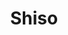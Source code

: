 ---
layout: place
title: "Shiso"
permalink: /new-york/new-york/shiso.html
stateAbbr: NY
stateName: New York
cityName: New York
seo:
  name: "Shiso"
  type: Restaurant
  links: null
description: "Shiso serves delicious sushi in New York, New York. Try fresh Japanese dishes for a great dining experience. Available for, and dinner."
place_id: ChIJf34uKvxZwokREkMqa6NpYTE
photos:
  - name: >-
      places/ChIJf34uKvxZwokREkMqa6NpYTE/photos/AeeoHcJIjochyuoh126YWeVYYKlCEjp5uXjAe7mG9xAodwnsrgW49pcgOrxOtZjivL4TZqjl7i-45zq4it01ZTxXQdUgzvsPOIrsqaYV4MXVHRpnyH8sL5HGOUzCgMV2lUt4Q7_DvHjWD3R3UedAzt81w1_WMMys18FzYHiiJc09-YjPNU87Vm7sZKyUZD3QfU8lnH-dkus1eox_nnpVZkor68ZG1Oqr-81lUS01rReXbhjawybgRZAS0XTRwqpK0e5WyRwttOKueVLSVKxPdwAzs9moV8QsD36zL-og7I6eXNcbhw
    widthPx: 945
    heightPx: 630
    authorAttributions:
      - displayName: Shiso
        uri: https://maps.google.com/maps/contrib/108208828130334526134
        photoUri: >-
          https://lh3.googleusercontent.com/a/ACg8ocLDKStqRizJqNPswgHeYISeAA5byvYMqowlyYHCCOjO8Wws0w=s100-p-k-no-mo
    flagContentUri: >-
      https://www.google.com/local/imagery/report/?cb_client=maps_api_places.places_api&image_key=!1e10!2sAF1QipP_OZ0Ppt47PYQNu1OL-OnZWQGA1GP67tS5RVW3&hl=en-US
    googleMapsUri: >-
      https://www.google.com/maps/place//data=!3m4!1e2!3m2!1sAF1QipP_OZ0Ppt47PYQNu1OL-OnZWQGA1GP67tS5RVW3!2e10!4m2!3m1!1s0x89c259fc2a2e7e7f:0x316169a36b2a4312
  - name: >-
      places/ChIJf34uKvxZwokREkMqa6NpYTE/photos/AeeoHcICOEQgPDSPRX3L6ZHsXITsegTsOkVFStfHR9v4sy91oOYjCKOzgLeeor6uUijUprUhNlrxlm7OPp6MvYXNND_X2pDp2X9jE9-I3JkkLdZa4morM2fZkk4OUIC7l50PhXapBl21Z0JxawfbPfwgfdBGBb_-VT3qv1JrXMzKibr78gdEOsK92fGWq0Xa8LrkfCjy8LXED1fKecCkYGHhFGyKucvkvxVnoOcYKdUtR6ZWAduvtXavnHNWPsHCFCGrU9osB9OYSrFw33yCvIh18FgO1NAE2eDFeXGESEB2pMX4rBoLX_i8EQZ0Gas9kKTQCdbvdXyA8w9ot6jSt0K8twZJCYlBdH67pUPmvTg2nIhc6SRAIPWxhZpK5KGhd7hiSOp5ArVciuwJd8JugyHqMl0SNTCwqLiij2UhoKTa_0hgTII
    widthPx: 3024
    heightPx: 4032
    authorAttributions:
      - displayName: Joshak241
        uri: https://maps.google.com/maps/contrib/100300242331355594995
        photoUri: >-
          https://lh3.googleusercontent.com/a-/ALV-UjW6neWrJtMUvaDlIn3ajWcswz5TZva7C0pEh0MsmGQiDbKnmrY=s100-p-k-no-mo
    flagContentUri: >-
      https://www.google.com/local/imagery/report/?cb_client=maps_api_places.places_api&image_key=!1e10!2sCIHM0ogKEICAgIDbpvar-AE&hl=en-US
    googleMapsUri: >-
      https://www.google.com/maps/place//data=!3m4!1e2!3m2!1sCIHM0ogKEICAgIDbpvar-AE!2e10!4m2!3m1!1s0x89c259fc2a2e7e7f:0x316169a36b2a4312
  - name: >-
      places/ChIJf34uKvxZwokREkMqa6NpYTE/photos/AeeoHcJ1Vg30jkip6kWe1lI8QRE2KAakfSkVK27ZoVqAEIqNgvifLQBxXxEt0UGPtJuJonMBdYsTI3xGx8_1WVm5EqjZhxIljJlWOTC-rL_5Uwil0Q4AO64U12OPbVJKf78BejRhsHeryV9qQ1ZksOK2SW4l0CgGmTW6lDZCUxBXTQzOZ9UUcTu9927KZzpah9ESb2xhPFwuF70MRUM7NjCAMruezMNLj_HsSqDgBpfoSfUEFWj9BjKbuc0My4bS4rZTc8MhM6pwBcCSaIWunvT0WBEIDSoCtt4955uJbVy2CnpLoDHC1iYGJi2QI4B2qgJ2Co9WQKKj2CnXm8iHbXVLJWRb1IXSrFJoB0oO7P0YmMZE5i1cLUXLrYVara03HW1-DlUMn15tp0saJB_m_rh8Z5YTuT8aevcUQgiHm6eVmTbi
    widthPx: 3600
    heightPx: 4800
    authorAttributions:
      - displayName: Shanaz Pasha
        uri: https://maps.google.com/maps/contrib/109407189728359457489
        photoUri: >-
          https://lh3.googleusercontent.com/a-/ALV-UjWEtCdQ0vk1ewraWkAmL23Eui9SklEPE3m44l24qT7ZDyK-yVvB=s100-p-k-no-mo
    flagContentUri: >-
      https://www.google.com/local/imagery/report/?cb_client=maps_api_places.places_api&image_key=!1e10!2sCIHM0ogKEICAgIDz9OHglAE&hl=en-US
    googleMapsUri: >-
      https://www.google.com/maps/place//data=!3m4!1e2!3m2!1sCIHM0ogKEICAgIDz9OHglAE!2e10!4m2!3m1!1s0x89c259fc2a2e7e7f:0x316169a36b2a4312
  - name: >-
      places/ChIJf34uKvxZwokREkMqa6NpYTE/photos/AeeoHcJkr0jBxtQs3SpTnWpKf3Ex9csxXXQA8j0yzrmfndXbSZqtqTsCJ8CLW--21U5GZelsFUn0qPx_2HDAIre3h08jnUJ9vq5N27l_vrDeYe4nMqNO2b_KpCEUCj7Mo5Hd5CPLz2OZJHLzqem2vW-jHboGZvZGxEHZGCftYp4gHBz_Bntg3H5bUGlEuTCJMtRaQYxYmcZn8RbL4Bly8--Xtp_RZ9BOxQwEklL4-yprcuHD0EMRXVvIoTxgW2HLiY5V5QugfgaiCFTUPsU4AgSYxjq01pVapdxD_CTpyalX-qZ2zQLwnD87qQHNOYxRelJxLP6hGZb1UR7JOaynklcavynxtxcg4B-HzgjKjc15SyFwIvWps0ZNckfzD1Fqa1wp9KIg6agOM3Oi3uRcAa4Yvf1-83O6Z5vhUnPg7W7p5jKNig
    widthPx: 3024
    heightPx: 4032
    authorAttributions:
      - displayName: Shih-chi Chen (Alen)
        uri: https://maps.google.com/maps/contrib/109302935570778502908
        photoUri: >-
          https://lh3.googleusercontent.com/a-/ALV-UjX1rFVfJwV87w-S6uehjVwLTgI62PwMFl8j0eL-bCNoxnkOJrw=s100-p-k-no-mo
    flagContentUri: >-
      https://www.google.com/local/imagery/report/?cb_client=maps_api_places.places_api&image_key=!1e10!2sCIHM0ogKEICAgICTnYy9ZA&hl=en-US
    googleMapsUri: >-
      https://www.google.com/maps/place//data=!3m4!1e2!3m2!1sCIHM0ogKEICAgICTnYy9ZA!2e10!4m2!3m1!1s0x89c259fc2a2e7e7f:0x316169a36b2a4312
  - name: >-
      places/ChIJf34uKvxZwokREkMqa6NpYTE/photos/AeeoHcIOCPheN6bx6ZYPLom1JBbOS2PEvKFm_NZ3xJQgyWwhd7i4ps2-whfOWzE0oTupBG8T4lR5Uk7FXsjjAMetxNIn0Bp83hVLIcFtwNvj19Tf-42vS9p-M_A5knhP2_eqDG6WXw6TJCsstDGtGexVod_JSKTVnPhOwXnawgG07YEfH895iG4VL7W9Q5u-ecz-2WXENntGfE3ANfKtHCOoBPpXvFZoeHqAZid-g5kGP3xXniCfcCX1fbZP95l2wbiY9SAWSRI9BpvK6NI86sGjJpmfjOZ2vED-Tqr3NdhV9XEeuw
    widthPx: 4800
    heightPx: 3201
    authorAttributions:
      - displayName: Shiso
        uri: https://maps.google.com/maps/contrib/108208828130334526134
        photoUri: >-
          https://lh3.googleusercontent.com/a/ACg8ocLDKStqRizJqNPswgHeYISeAA5byvYMqowlyYHCCOjO8Wws0w=s100-p-k-no-mo
    flagContentUri: >-
      https://www.google.com/local/imagery/report/?cb_client=maps_api_places.places_api&image_key=!1e10!2sAF1QipM7_KP8Ibj2Vq6LesfuqKhKAv14hSCPIoVIYgzj&hl=en-US
    googleMapsUri: >-
      https://www.google.com/maps/place//data=!3m4!1e2!3m2!1sAF1QipM7_KP8Ibj2Vq6LesfuqKhKAv14hSCPIoVIYgzj!2e10!4m2!3m1!1s0x89c259fc2a2e7e7f:0x316169a36b2a4312
  - name: >-
      places/ChIJf34uKvxZwokREkMqa6NpYTE/photos/AeeoHcLFk3Z_jSP26RduGm3qwZahBunHCjU9c3vJvfhHLT5u4Xmu8CrLjYAiaihOkbusx2mJnDngg4BibPqV78K1l4GLAvV_69TiKYaIO6G-7GDjX9nwVnMINI0-JlCuARYVcairaBKpqXkynqf01PV9j2oP8gqqcnJxD8URVY1MGRv8hxVo6HgzgX81JMqUSsy9bbuL2w39kqtYYfcOiRqc3_fZ2l3dOZ4jKovN80jgbLRrzZ-LFnamYfW5TRmKNp38kdALn_6OFuXHSlbghTmPLczpMQf7Xkkoo4JDgyjIaC-DPA
    widthPx: 600
    heightPx: 600
    authorAttributions:
      - displayName: Shiso
        uri: https://maps.google.com/maps/contrib/108208828130334526134
        photoUri: >-
          https://lh3.googleusercontent.com/a/ACg8ocLDKStqRizJqNPswgHeYISeAA5byvYMqowlyYHCCOjO8Wws0w=s100-p-k-no-mo
    flagContentUri: >-
      https://www.google.com/local/imagery/report/?cb_client=maps_api_places.places_api&image_key=!1e10!2sAF1QipN33q4Jr-OIirJGKG_WDHJqYjuKYS_yfni2aShU&hl=en-US
    googleMapsUri: >-
      https://www.google.com/maps/place//data=!3m4!1e2!3m2!1sAF1QipN33q4Jr-OIirJGKG_WDHJqYjuKYS_yfni2aShU!2e10!4m2!3m1!1s0x89c259fc2a2e7e7f:0x316169a36b2a4312
  - name: >-
      places/ChIJf34uKvxZwokREkMqa6NpYTE/photos/AeeoHcKXhBP_Q-dkkmXmOFkyA2D0hSYOGsTt9NewWZXiCECaNVuS5y3uspgZ6cql1RGVAP89k-MwbhFP17FP762eF10l84Oy9rOWQiwaJcBsWniSDTbr02oKshpjL0iM_lZEyJgyc03DbvB1t_lDt8vY_3W9dtvsdjvc96Y-tjOlfFEjWC9sk5a3CVaXgnROHrgHOG0sOca9klPCWQEQA3m2xIXnbc2PDr8F1Qn3KN7lrDMh4L1VoixFBuHEFjFXPv_OkGaPwYR4LoT6laQKc8v3wXt0db-QXdLfAAp4Cd5AYlPsfA
    widthPx: 3500
    heightPx: 4800
    authorAttributions:
      - displayName: Shiso
        uri: https://maps.google.com/maps/contrib/108208828130334526134
        photoUri: >-
          https://lh3.googleusercontent.com/a/ACg8ocLDKStqRizJqNPswgHeYISeAA5byvYMqowlyYHCCOjO8Wws0w=s100-p-k-no-mo
    flagContentUri: >-
      https://www.google.com/local/imagery/report/?cb_client=maps_api_places.places_api&image_key=!1e10!2sAF1QipOK3BbYGn3ZE0_iuIi3oq7b3dBAHW_6-D1mbH_o&hl=en-US
    googleMapsUri: >-
      https://www.google.com/maps/place//data=!3m4!1e2!3m2!1sAF1QipOK3BbYGn3ZE0_iuIi3oq7b3dBAHW_6-D1mbH_o!2e10!4m2!3m1!1s0x89c259fc2a2e7e7f:0x316169a36b2a4312
  - name: >-
      places/ChIJf34uKvxZwokREkMqa6NpYTE/photos/AeeoHcLlLaIDP80g303wy26dhskCHrpGY7y_cZMhp5DSIbL8oY8easbzoJjaOg-61ZTwHZbBk-FJVCFBkxqty0jEW742gLG-QxZEmCYZDhL3CClTo1oHSSNz2dWjaBXGzBfPAa-WiIQMjmjMPdnVbpUN4BoaOj-VMOHemlrYVjVGC5KfA1JaAOon4Xvm7uAoGIG_HWqxUt9n_X1dcHLsvx4OptIjihakRoHsY2HifOHSqP9ykfBB1GehzfXanY3nAuJeZrGnOeCBRaihxLYKlFkXOpaYgRypnl5Rhki2BIg0_Mlk4A
    widthPx: 4800
    heightPx: 3201
    authorAttributions:
      - displayName: Shiso
        uri: https://maps.google.com/maps/contrib/108208828130334526134
        photoUri: >-
          https://lh3.googleusercontent.com/a/ACg8ocLDKStqRizJqNPswgHeYISeAA5byvYMqowlyYHCCOjO8Wws0w=s100-p-k-no-mo
    flagContentUri: >-
      https://www.google.com/local/imagery/report/?cb_client=maps_api_places.places_api&image_key=!1e10!2sAF1QipPdrMYVZTnMWh3TukyWSvOYxjLmVbJQHyZ-PPZU&hl=en-US
    googleMapsUri: >-
      https://www.google.com/maps/place//data=!3m4!1e2!3m2!1sAF1QipPdrMYVZTnMWh3TukyWSvOYxjLmVbJQHyZ-PPZU!2e10!4m2!3m1!1s0x89c259fc2a2e7e7f:0x316169a36b2a4312
  - name: >-
      places/ChIJf34uKvxZwokREkMqa6NpYTE/photos/AeeoHcIrmBFytNziDWp28Je_xosA3Qc8onkEFo9GfG0Xv3bay2rxjg0Qkw4KkrazSEg__4E1FbrCF-IyhfRgsVj7-lbyv6dlNpOu3o1TxiPKxgCtGItaDuTA9A5Oyh39pDmtwfb_dm5rtl4RfDkfWb34ethm3EityG75Spf8ZOm1o64l0gZG1T7cFy-qAEMdy6EbhoCpppr64iWXjWKxiV7wwnX79Mf_4-CK1bSComdzjmPPLCMZjgWUpStKmjyhjJhTlkMDwYdeumdoTIKII_MJvWFXP5ktCJQdC51KtYMxuXwlaQ
    widthPx: 4800
    heightPx: 3201
    authorAttributions:
      - displayName: Shiso
        uri: https://maps.google.com/maps/contrib/108208828130334526134
        photoUri: >-
          https://lh3.googleusercontent.com/a/ACg8ocLDKStqRizJqNPswgHeYISeAA5byvYMqowlyYHCCOjO8Wws0w=s100-p-k-no-mo
    flagContentUri: >-
      https://www.google.com/local/imagery/report/?cb_client=maps_api_places.places_api&image_key=!1e10!2sAF1QipPeug_0s8NLRTtvvxXKUNfYipZwUwl0IeVlBeaq&hl=en-US
    googleMapsUri: >-
      https://www.google.com/maps/place//data=!3m4!1e2!3m2!1sAF1QipPeug_0s8NLRTtvvxXKUNfYipZwUwl0IeVlBeaq!2e10!4m2!3m1!1s0x89c259fc2a2e7e7f:0x316169a36b2a4312
  - name: >-
      places/ChIJf34uKvxZwokREkMqa6NpYTE/photos/AeeoHcJRIEUm5gckoWRZHYd0C5xYyP7KvY6ANpv2F3dLOTNMRIZ5a2mPGGsmMuDbV9iq_DPqyhMq9WsRJ_bjETp_bBpuWcZdauqVgZzb7GpVFV7LtAuLc1YpKLi32UCkyOQFvtGB4lkb1NNGTJVejMn2HFsE1uTCDsL1zSmZCx3Uz1bT3hFjAYzwUA0b6PRe0jsxIJbnONi0CZJuF719hx40zOV7KcFKZnMSzXxh0Ivd8iphxEXsstw8zI7VdFJRDdItYHrpzz8KVjJ4ZcUoYDoY4FjXOxB_Dc7tgC-trwLHVNmgG95esgANiUNHVCTvC-MkCBEfnSyWMfIinweBUJ3yR19tfLvKfVd1IjcZazashOAhpYU-fkhEdFYQT9ERoBi71JFj3YI2iHGTHgF-9VUD5DkNjxLCLOamhJJ4eHr8uBa35g
    widthPx: 4080
    heightPx: 3072
    authorAttributions:
      - displayName: Roger Landry
        uri: https://maps.google.com/maps/contrib/116349609291995076575
        photoUri: >-
          https://lh3.googleusercontent.com/a-/ALV-UjVA6r9mD2bWAs0DKGXrOV-XdCTufgy0NEXyamXf9JxXqBIa29I=s100-p-k-no-mo
    flagContentUri: >-
      https://www.google.com/local/imagery/report/?cb_client=maps_api_places.places_api&image_key=!1e10!2sCIHM0ogKEICAgIDZ7KjwLw&hl=en-US
    googleMapsUri: >-
      https://www.google.com/maps/place//data=!3m4!1e2!3m2!1sCIHM0ogKEICAgIDZ7KjwLw!2e10!4m2!3m1!1s0x89c259fc2a2e7e7f:0x316169a36b2a4312
address: 214 E 9th St, New York, NY 10003, USA
street: 214 E 9th St
city: New York
state: NY
zip: '10003'
country: USA
neighborhood: null
latitude: '40.729595'
longitude: '-73.988673'
accessibility_options:
  wheelchairAccessibleParking: false
business_status: OPERATIONAL
name: Shiso
google_maps_links:
  directionsUri: >-
    https://www.google.com/maps/dir//''/data=!4m7!4m6!1m1!4e2!1m2!1m1!1s0x89c259fc2a2e7e7f:0x316169a36b2a4312!3e0
  placeUri: https://maps.google.com/?cid=3558241331197920018
  writeAReviewUri: >-
    https://www.google.com/maps/place//data=!4m3!3m2!1s0x89c259fc2a2e7e7f:0x316169a36b2a4312!12e1
  reviewsUri: >-
    https://www.google.com/maps/place//data=!4m4!3m3!1s0x89c259fc2a2e7e7f:0x316169a36b2a4312!9m1!1b1
  photosUri: >-
    https://www.google.com/maps/place//data=!4m3!3m2!1s0x89c259fc2a2e7e7f:0x316169a36b2a4312!10e5
primary_type: Fine Dining Restaurant
opening_hours:
  regular: null
  current: null
secondary_opening_hours:
  regular:
    weekdayDescriptions: null
    type: null
  current:
    weekdayDescriptions: null
    type: null
phone: (856) 304-6681
price_level: null
price_range: $50 &ndash; $100
rating: '4.6'
rating_count: 428
website: null
reviews:
  - name: >-
      places/ChIJf34uKvxZwokREkMqa6NpYTE/reviews/ChZDSUhNMG9nS0VJQ0FnSURibGEzWkRnEAE
    relativePublishTimeDescription: 8 months ago
    rating: 5
    text:
      text: >-
        Thought the Massey deal was really good for dinner around $68 for 15
        courses. The chef was fast and kind, the sushi was quality and tasted
        really good. Really enjoyed this experience. Thought aesthetically it
        was a bit dark, we ended up being downstairs, but overall thought it was
        a good experience. Left feeling satisfied, but not overtly stuffed.
      languageCode: en
    originalText:
      text: >-
        Thought the Massey deal was really good for dinner around $68 for 15
        courses. The chef was fast and kind, the sushi was quality and tasted
        really good. Really enjoyed this experience. Thought aesthetically it
        was a bit dark, we ended up being downstairs, but overall thought it was
        a good experience. Left feeling satisfied, but not overtly stuffed.
      languageCode: en
    authorAttribution:
      displayName: Mia-Fei Lapointe
      uri: https://www.google.com/maps/contrib/102018455912532757823/reviews
      photoUri: >-
        https://lh3.googleusercontent.com/a-/ALV-UjV2XAFTorGKL5s9v8UONcVVgDV3N0NzN-pwTc32nd42Tgqrcwpo=s128-c0x00000000-cc-rp-mo-ba4
    publishTime: '2024-08-07T18:17:48.581950Z'
    flagContentUri: >-
      https://www.google.com/local/review/rap/report?postId=ChZDSUhNMG9nS0VJQ0FnSURibGEzWkRnEAE&d=17924085&t=1
    googleMapsUri: >-
      https://www.google.com/maps/reviews/data=!4m6!14m5!1m4!2m3!1sChZDSUhNMG9nS0VJQ0FnSURibGEzWkRnEAE!2m1!1s0x89c259fc2a2e7e7f:0x316169a36b2a4312
  - name: >-
      places/ChIJf34uKvxZwokREkMqa6NpYTE/reviews/ChdDSUhNMG9nS0VJQ0FnSUM3dnFtb3ZBRRAB
    relativePublishTimeDescription: a month ago
    rating: 1
    text:
      text: >-
        Unfortunately, it looks better than it tastes! Please do not come here
        for the omakase!! Fish was placed on PIPING hot rice and the rice was
        not seasoned. Zero flavor!! Fish tasted so warm and unappetizing.


        Our sushi chef torched every single piece of fish. Even the Toro was
        torched until it was fully cooked. I had never had Toro cooked well done
        and it lacked all the flavor you look for in Toro. We actually had to
        ask the server why every single piece was torched and their response was
        that it just depends on the chef.


        There are so many other affordable omakase options in nyc.
      languageCode: en
    originalText:
      text: >-
        Unfortunately, it looks better than it tastes! Please do not come here
        for the omakase!! Fish was placed on PIPING hot rice and the rice was
        not seasoned. Zero flavor!! Fish tasted so warm and unappetizing.


        Our sushi chef torched every single piece of fish. Even the Toro was
        torched until it was fully cooked. I had never had Toro cooked well done
        and it lacked all the flavor you look for in Toro. We actually had to
        ask the server why every single piece was torched and their response was
        that it just depends on the chef.


        There are so many other affordable omakase options in nyc.
      languageCode: en
    authorAttribution:
      displayName: Maggie
      uri: https://www.google.com/maps/contrib/111102094752530073088/reviews
      photoUri: >-
        https://lh3.googleusercontent.com/a/ACg8ocJhz_cWfSrUPWK2ygQQKkuovzXaQYIdc2DqGc7dF9iwadL36w=s128-c0x00000000-cc-rp-mo-ba4
    publishTime: '2025-02-22T20:23:59.667815Z'
    flagContentUri: >-
      https://www.google.com/local/review/rap/report?postId=ChdDSUhNMG9nS0VJQ0FnSUM3dnFtb3ZBRRAB&d=17924085&t=1
    googleMapsUri: >-
      https://www.google.com/maps/reviews/data=!4m6!14m5!1m4!2m3!1sChdDSUhNMG9nS0VJQ0FnSUM3dnFtb3ZBRRAB!2m1!1s0x89c259fc2a2e7e7f:0x316169a36b2a4312
  - name: >-
      places/ChIJf34uKvxZwokREkMqa6NpYTE/reviews/ChZDSUhNMG9nS0VJQ0FnSUNUbll5OU9BEAE
    relativePublishTimeDescription: 11 months ago
    rating: 2
    text:
      text: >-
        The fish tastes warm and the meat is hard to swallow. The waiting time
        between course is long and no introduction with the dishes. But it’s $50
        per person. So if u wanted to eat something special with little money.
      languageCode: en
    originalText:
      text: >-
        The fish tastes warm and the meat is hard to swallow. The waiting time
        between course is long and no introduction with the dishes. But it’s $50
        per person. So if u wanted to eat something special with little money.
      languageCode: en
    authorAttribution:
      displayName: Shih-chi Chen (Alen)
      uri: https://www.google.com/maps/contrib/109302935570778502908/reviews
      photoUri: >-
        https://lh3.googleusercontent.com/a-/ALV-UjX1rFVfJwV87w-S6uehjVwLTgI62PwMFl8j0eL-bCNoxnkOJrw=s128-c0x00000000-cc-rp-mo-ba4
    publishTime: '2024-05-18T01:03:55.995702Z'
    flagContentUri: >-
      https://www.google.com/local/review/rap/report?postId=ChZDSUhNMG9nS0VJQ0FnSUNUbll5OU9BEAE&d=17924085&t=1
    googleMapsUri: >-
      https://www.google.com/maps/reviews/data=!4m6!14m5!1m4!2m3!1sChZDSUhNMG9nS0VJQ0FnSUNUbll5OU9BEAE!2m1!1s0x89c259fc2a2e7e7f:0x316169a36b2a4312
  - name: >-
      places/ChIJf34uKvxZwokREkMqa6NpYTE/reviews/ChZDSUhNMG9nS0VJQ0FnSUNieTRqVVJBEAE
    relativePublishTimeDescription: 8 months ago
    rating: 5
    text:
      text: >-
        My boyfriend and I had an amazing date night at Shiso Omakase! For just
        $85, we enjoyed an 18-course omakase crafted by Chef Billy.


        - Miso soup

        - Bluefin tuna with truffle and uni dressing

        - Mackerel with sesame dressing and lime zest

        - Yellowtail with fresh wasabi

        - Japanese Golden eye snapper with kombu

        - Aburi salmon

        - Kampachi with miso paste and ginger

        - Spanish mackerel with yuzu, pepper, and lemon

        - Japanese sea bream with lime zest

        - Hokkaido scallop with ikura and lime zest

        - Squid with masago

        - Amaebi with crunchy garlic sauce

        - Otoro with uni

        - Unagi

        - Ikura with lime zest

        - Hokkaido uni

        - Toro hand roll

        - Panna cotta ( make sure to give it a good mix! )


        The fish, flown in from Japan, was incredibly fresh, and each nigiri
        piece was perfectly seasoned and delicious. Our favorites were the
        bluefin tuna with truffle, the unagi, and the uni. The intimate ambiance
        made it even more special.
      languageCode: en
    originalText:
      text: >-
        My boyfriend and I had an amazing date night at Shiso Omakase! For just
        $85, we enjoyed an 18-course omakase crafted by Chef Billy.


        - Miso soup

        - Bluefin tuna with truffle and uni dressing

        - Mackerel with sesame dressing and lime zest

        - Yellowtail with fresh wasabi

        - Japanese Golden eye snapper with kombu

        - Aburi salmon

        - Kampachi with miso paste and ginger

        - Spanish mackerel with yuzu, pepper, and lemon

        - Japanese sea bream with lime zest

        - Hokkaido scallop with ikura and lime zest

        - Squid with masago

        - Amaebi with crunchy garlic sauce

        - Otoro with uni

        - Unagi

        - Ikura with lime zest

        - Hokkaido uni

        - Toro hand roll

        - Panna cotta ( make sure to give it a good mix! )


        The fish, flown in from Japan, was incredibly fresh, and each nigiri
        piece was perfectly seasoned and delicious. Our favorites were the
        bluefin tuna with truffle, the unagi, and the uni. The intimate ambiance
        made it even more special.
      languageCode: en
    authorAttribution:
      displayName: Pinhwa Su
      uri: https://www.google.com/maps/contrib/117668222769496555970/reviews
      photoUri: >-
        https://lh3.googleusercontent.com/a-/ALV-UjWWD65YW0Ik4_EUVw7qSl01mDz3sMyGbQfe2v6AvLz89yYmSyA3NQ=s128-c0x00000000-cc-rp-mo-ba6
    publishTime: '2024-07-29T23:15:41.462342Z'
    flagContentUri: >-
      https://www.google.com/local/review/rap/report?postId=ChZDSUhNMG9nS0VJQ0FnSUNieTRqVVJBEAE&d=17924085&t=1
    googleMapsUri: >-
      https://www.google.com/maps/reviews/data=!4m6!14m5!1m4!2m3!1sChZDSUhNMG9nS0VJQ0FnSUNieTRqVVJBEAE!2m1!1s0x89c259fc2a2e7e7f:0x316169a36b2a4312
  - name: >-
      places/ChIJf34uKvxZwokREkMqa6NpYTE/reviews/ChZDSUhNMG9nS0VJQ0FnSUR6OU9IZ1pBEAE
    relativePublishTimeDescription: 10 months ago
    rating: 1
    text:
      text: >-
        AVOID AT ALL COSTS! Food sucked. Dessert sucked. Service sucked.
        Atmosphere sucked. Waiters attitudes sucked. Not an authentic omakase by
        any means. This place has to be not just the worst omakase/sushi place
        I’ve been to, it is quite possibly the worst restaurant I’ve been to. We
        got there at 7:40 pm, we had a 7:45p omakase bar reservation and they
        told us the bar was full. It was a 45 minute wait for the bar. 1st
        strike. We sit at a table because we’re hungry and wait 30 minutes for
        the miso which was cold! We then waited an additional 25 minutes to get
        our platter of nigiri. Not one piece of fish was fresh, they were all
        chewy, fishy, dry or inedible. The truffle on top tasted like it sat on
        a shelf for 4 years. The staff were all Americans. Not your typical
        omakase Japanese staff. 26 years and under. Nasty attitudes even though
        they didn’t honor our reservation. They didn’t know what each piece of
        fish was, and when we asked about ikura and uni they said they didn’t
        know. They didn’t even have it but they didn’t tell us that.


        We paid $65 for the premium menu of 18 pieces and not one bite was
        enjoyable. I wanted to spit out the fish multiple times. The ginger also
        tasted old. We had to beg the sushi chef for sushi ginger. We got there
        at 7:45 and didn’t eat until 8:45pm. Also the AC was on blast at 63
        degrees!


        There was another woman that got there before us and waited for the bar.
        She had to curse out the staff and left after waiting over 1.5 hrs for
        her food which she never got.


        For $70 go to your local sushi place because I guarantee the fish is
        fresher than here and actually edible.
      languageCode: en
    originalText:
      text: >-
        AVOID AT ALL COSTS! Food sucked. Dessert sucked. Service sucked.
        Atmosphere sucked. Waiters attitudes sucked. Not an authentic omakase by
        any means. This place has to be not just the worst omakase/sushi place
        I’ve been to, it is quite possibly the worst restaurant I’ve been to. We
        got there at 7:40 pm, we had a 7:45p omakase bar reservation and they
        told us the bar was full. It was a 45 minute wait for the bar. 1st
        strike. We sit at a table because we’re hungry and wait 30 minutes for
        the miso which was cold! We then waited an additional 25 minutes to get
        our platter of nigiri. Not one piece of fish was fresh, they were all
        chewy, fishy, dry or inedible. The truffle on top tasted like it sat on
        a shelf for 4 years. The staff were all Americans. Not your typical
        omakase Japanese staff. 26 years and under. Nasty attitudes even though
        they didn’t honor our reservation. They didn’t know what each piece of
        fish was, and when we asked about ikura and uni they said they didn’t
        know. They didn’t even have it but they didn’t tell us that.


        We paid $65 for the premium menu of 18 pieces and not one bite was
        enjoyable. I wanted to spit out the fish multiple times. The ginger also
        tasted old. We had to beg the sushi chef for sushi ginger. We got there
        at 7:45 and didn’t eat until 8:45pm. Also the AC was on blast at 63
        degrees!


        There was another woman that got there before us and waited for the bar.
        She had to curse out the staff and left after waiting over 1.5 hrs for
        her food which she never got.


        For $70 go to your local sushi place because I guarantee the fish is
        fresher than here and actually edible.
      languageCode: en
    authorAttribution:
      displayName: Shanaz Pasha
      uri: https://www.google.com/maps/contrib/109407189728359457489/reviews
      photoUri: >-
        https://lh3.googleusercontent.com/a-/ALV-UjWEtCdQ0vk1ewraWkAmL23Eui9SklEPE3m44l24qT7ZDyK-yVvB=s128-c0x00000000-cc-rp-mo
    publishTime: '2024-06-09T22:42:56.880148Z'
    flagContentUri: >-
      https://www.google.com/local/review/rap/report?postId=ChZDSUhNMG9nS0VJQ0FnSUR6OU9IZ1pBEAE&d=17924085&t=1
    googleMapsUri: >-
      https://www.google.com/maps/reviews/data=!4m6!14m5!1m4!2m3!1sChZDSUhNMG9nS0VJQ0FnSUR6OU9IZ1pBEAE!2m1!1s0x89c259fc2a2e7e7f:0x316169a36b2a4312
parking_options:
  freeParkingLot: true
payment_options:
  acceptsCreditCards: true
  acceptsDebitCards: true
  acceptsCashOnly: false
  acceptsNfc: true
allow_dogs: null
curbside_pickup: false
delivery: false
dine_in: true
good_for_children: true
good_for_groups: null
good_for_sports: false
live_music: false
menu_for_children: false
outdoor_seating: null
reservable: true
restroom: true
serves_beer: null
serves_breakfast: null
serves_brunch: null
serves_cocktails: null
serves_coffee: null
serves_dinner: true
serves_dessert: true
serves_lunch: null
serves_vegetarian_food: null
serves_wine: true
takeout: false
summary: null

---